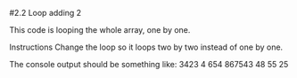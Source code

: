 #2.2 Loop adding 2

This code is looping the whole array, one by one.

Instructions
Change the loop so it loops two by two instead of one by one.

The console output should be something like:
3423
4
654
867543
48
55
25